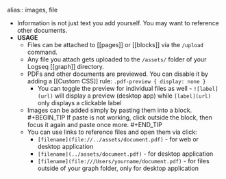 alias:: images, file

- Information is not just text you add yourself. You may want to reference other documents.
- **USAGE**
	- Files can be attached to [[pages]] or [[blocks]] via the `/upload` command.
	- Any file you attach gets uploaded to the `/assets/` folder of your Logseq [[graph]] directory.
	- PDFs and other documents are previewed. You can disable it by adding a [[Custom CSS]] rule: `.pdf-preview { display: none }`
		- You can toggle the preview for individual files as well - `![label](url)` will display a preview (desktop app) while `[label](url)` only displays a clickable label
	- Images can be added simply by pasting them into a block.
	  #+BEGIN_TIP
	  If paste is not working, click outside the block, then focus it again and paste once more.
	  #+END_TIP
	- You can use links to reference files and open them via click:
		- `[filename](file://../assets/document.pdf)` - for web or desktop application
		- `[filename](../assets/document.pdf)` - for desktop application
		- `[filename](file:///Users/yourname/document.pdf)` - for files outside of your graph folder, only for desktop application